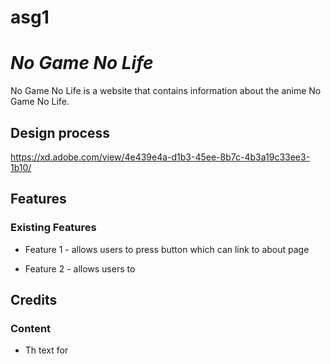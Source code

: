 # asg1
# *No Game No Life*

No Game No Life is a website that contains information about the anime No Game No Life.

## Design process

https://xd.adobe.com/view/4e439e4a-d1b3-45ee-8b7c-4b3a19c33ee3-1b10/

## Features

### Existing Features
- Feature 1 - allows users to press button which can link to about page

- Feature 2 - allows users to 

## Credits

### Content 
- Th text for 
